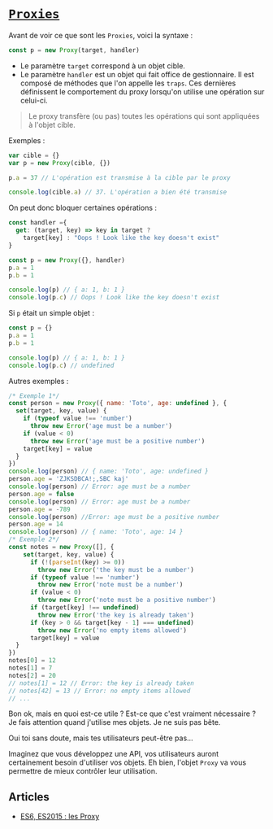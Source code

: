 # [`Proxies`](https://developer.mozilla.org/fr/docs/Web/JavaScript/Reference/Objets_globaux/Proxy)

Avant de voir ce que sont les `Proxies`, voici la syntaxe :
```js
const p = new Proxy(target, handler)
```

- Le paramètre `target` correspond à un objet cible.
- Le paramètre `handler` est un objet qui fait office de gestionnaire. Il est composé de méthodes que l'on appelle les `traps`. Ces dernières définissent le comportement du proxy lorsqu'on utilise une opération sur celui-ci.

>Le proxy transfère (ou pas) toutes les opérations qui sont appliquées à l'objet cible.

Exemples :
```js
var cible = {}
var p = new Proxy(cible, {})

p.a = 37 // L'opération est transmise à la cible par le proxy

console.log(cible.a) // 37. L'opération a bien été transmise
```

On peut donc bloquer certaines opérations :
```js
const handler ={
  get: (target, key) => key in target ? 
    target[key] : "Oops ! Look like the key doesn't exist"
}

const p = new Proxy({}, handler)
p.a = 1
p.b = 1

console.log(p) // { a: 1, b: 1 }
console.log(p.c) // Oops ! Look like the key doesn't exist
```

Si `p` était un simple objet :
```js
const p = {}
p.a = 1
p.b = 1

console.log(p) // { a: 1, b: 1 }
console.log(p.c) // undefined
```

Autres exemples :
```js
/* Exemple 1*/
const person = new Proxy({ name: 'Toto', age: undefined }, {
  set(target, key, value) {
    if (typeof value !== 'number')
      throw new Error('age must be a number')
    if (value < 0)
      throw new Error('age must be a positive number')
    target[key] = value
  }
})
console.log(person) // { name: 'Toto', age: undefined }
person.age = 'ZJKSDBCA!;,SBC kaj'
console.log(person) // Error: age must be a number
person.age = false
console.log(person) // Error: age must be a number
person.age = -789
console.log(person) //Error: age must be a positive number
person.age = 14
console.log(person) // { name: 'Toto', age: 14 }
/* Exemple 2*/
const notes = new Proxy([], {
    set(target, key, value) {
      if (!(parseInt(key) >= 0))
        throw new Error('the key must be a number')
      if (typeof value !== 'number')
        throw new Error('note must be a number')
      if (value < 0)
        throw new Error('note must be a positive number')
      if (target[key] !== undefined)
        throw new Error('the key is already taken')
      if (key > 0 && target[key - 1] === undefined)
        throw new Error('no empty items allowed')
      target[key] = value
  }
})
notes[0] = 12
notes[1] = 7
notes[2] = 20
// notes[1] = 12 // Error: the key is already taken
// notes[42] = 13 // Error: no empty items allowed
// ...
```

Bon ok, mais en quoi est-ce utile ? Est-ce que c'est vraiment nécessaire ?
Je fais attention quand j'utilise mes objets. Je ne suis pas bête.

Oui toi sans doute, mais tes utilisateurs peut-être pas...

Imaginez que vous développez une API, vos utilisateurs auront certainement besoin d'utiliser vos objets. Eh bien, l'objet `Proxy` va vous permettre de mieux contrôler leur utilisation.

## Articles
- [ES6, ES2015 : les Proxy](http://putaindecode.io/fr/articles/js/es2015/proxy/)